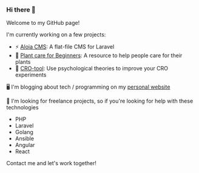 ### Hi there 👋

Welcome to my GitHub page!

I'm currently working on a few projects:
- ⚡ [Aloia CMS](https://aloiacms.com): A flat-file CMS for Laravel
- 🌱 [Plant care for Beginners](https://plantcareforbeginners.com): A resource to help people care for their plants
- 🔭 [CRO-tool](https://cro-tool.com): Use psychological theories to improve your CRO experiments

🖥️ I'm blogging about tech / programming on my [personal website](https://roelofjanelsinga.com)

👋 I'm looking for freelance projects, so if you're looking for help with these technologies

- PHP
- Laravel
- Golang
- Ansible
- Angular
- React

Contact me and let's work together!
